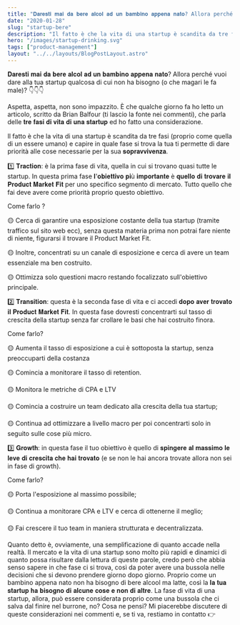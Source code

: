 ```yaml
---
title: "𝐃𝐚𝐫𝐞𝐬𝐭𝐢 𝐦𝐚𝐢 𝐝𝐚 𝐛𝐞𝐫𝐞 𝐚𝐥𝐜𝐨𝐥 𝐚𝐝 𝐮𝐧 𝐛𝐚𝐦𝐛𝐢𝐧𝐨 𝐚𝐩𝐩𝐞𝐧𝐚 𝐧𝐚𝐭𝐨? Allora perché vuoi dare alla tua startup qualcosa di cui non ha bisogno (o che magari le fa male)?"
date: "2020-01-28"
slug: "startup-bere"
description: "Il fatto è che la vita di una startup è scandita da tre fasi (proprio come quella di un essere umano) e capire in quale fase si trova la tua ti permette di dare priorità alle cose necessarie per la sua 𝐬𝐨𝐩𝐫𝐚𝐯𝐯𝐢𝐯𝐞𝐧𝐳𝐚."
hero: "/images/startup-drinking.svg"
tags: ["product-management"]
layout: "../../layouts/BlogPostLayout.astro"
---
```


𝐃𝐚𝐫𝐞𝐬𝐭𝐢 𝐦𝐚𝐢 𝐝𝐚 𝐛𝐞𝐫𝐞 𝐚𝐥𝐜𝐨𝐥 𝐚𝐝 𝐮𝐧 𝐛𝐚𝐦𝐛𝐢𝐧𝐨 𝐚𝐩𝐩𝐞𝐧𝐚 𝐧𝐚𝐭𝐨? Allora perché vuoi dare alla tua startup qualcosa di cui non ha bisogno (o che magari le fa male)? 👇👇👇

Aspetta, aspetta, non sono impazzito. È che qualche giorno fa ho letto un articolo, scritto da Brian Balfour (ti lascio la fonte nei commenti),  che parla delle 𝐭𝐫𝐞 𝐟𝐚𝐬𝐢 𝐝𝐢 𝐯𝐢𝐭𝐚 𝐝𝐢 𝐮𝐧𝐚 𝐬𝐭𝐚𝐫𝐭𝐮𝐩 ed ho fatto una considerazione. 

Il fatto è che la vita di una startup è scandita da tre fasi (proprio come quella di un essere umano) e capire in quale fase si trova la tua ti permette di dare priorità alle cose necessarie per la sua 𝐬𝐨𝐩𝐫𝐚𝐯𝐯𝐢𝐯𝐞𝐧𝐳𝐚.

 1️⃣ 𝐓𝐫𝐚𝐜𝐭𝐢𝐨𝐧: è la prima fase di vita, quella in cui si trovano quasi tutte le startup. In questa prima fase 𝐥'𝐨𝐛𝐢𝐞𝐭𝐭𝐢𝐯𝐨 𝐩𝐢ù 𝐢𝐦𝐩𝐨𝐫𝐭𝐚𝐧𝐭𝐞 è 𝐪𝐮𝐞𝐥𝐥𝐨 𝐝𝐢  𝐭𝐫𝐨𝐯𝐚𝐫𝐞 𝐢𝐥 𝐏𝐫𝐨𝐝𝐮𝐜𝐭 𝐌𝐚𝐫𝐤𝐞𝐭 𝐅𝐢𝐭 per uno specifico segmento di mercato. Tutto quello che fai deve avere come priorità proprio questo obiettivo. 
 
 Come farlo ? 
 
 🟡 Cerca di garantire una esposizione costante della tua startup (tramite traffico sul sito web ecc), senza questa materia prima non potrai fare niente di niente, figurarsi il trovare il Product Market Fit. 
 
 🟡 Inoltre, concentrati su un canale di esposizione e cerca di avere un team essenziale ma ben costruito. 
 
 🟡 Ottimizza solo questioni macro restando focalizzato sull'obiettivo principale. 
 
 2️⃣ 𝐓𝐫𝐚𝐧𝐬𝐢𝐭𝐢𝐨𝐧: questa è la seconda fase di vita e ci accedi 𝐝𝐨𝐩𝐨 𝐚𝐯𝐞𝐫 𝐭𝐫𝐨𝐯𝐚𝐭𝐨 𝐢𝐥 𝐏𝐫𝐨𝐝𝐮𝐜𝐭 𝐌𝐚𝐫𝐤𝐞𝐭 𝐅𝐢𝐭. In questa fase dovresti concentrarti sul tasso di crescita della startup senza far crollare le basi che hai costruito finora. 
 
 Come farlo? 
 
 🟡 Aumenta il tasso di esposizione a cui è sottoposta la startup, senza preoccuparti della costanza 
 
 🟡 Comincia a monitorare il tasso di retention. 
 
 🟡 Monitora le metriche di CPA e LTV 
 
 🟡 Comincia a costruire un team dedicato alla crescita della tua startup; 
 
 🟡 Continua ad ottimizzare a livello macro per poi concentrarti solo in seguito sulle cose più micro. 
 
 3️⃣ 𝐆𝐫𝐨𝐰𝐭𝐡: in questa fase il tuo obiettivo è quello di 𝐬𝐩𝐢𝐧𝐠𝐞𝐫𝐞 𝐚𝐥 𝐦𝐚𝐬𝐬𝐢𝐦𝐨 𝐥𝐞 𝐥𝐞𝐯𝐞 𝐝𝐢 𝐜𝐫𝐞𝐬𝐜𝐢𝐭𝐚 𝐜𝐡𝐞 𝐡𝐚𝐢 𝐭𝐫𝐨𝐯𝐚𝐭𝐨 (e se non le hai ancora trovate allora non sei in fase di growth). 
 
 Come farlo? 
 
 🟡 Porta l'esposizione al massimo possibile; 
 
 🟡 Continua a monitorare CPA e LTV e cerca di ottenerne il meglio; 
 
 🟡 Fai crescere il tuo team in maniera strutturata e decentralizzata. 
 
 Quanto detto è, ovviamente, una semplificazione di quanto accade nella realtà. Il mercato e la vita di una startup sono molto più rapidi e dinamici di quanto possa risultare dalla lettura di queste parole, credo però che abbia senso sapere in che fase ci si trova, così da poter avere una bussola nelle decisioni che si devono prendere giorno dopo giorno. Proprio come un bambino appena nato non ha bisogno di bere alcool ma latte, così la 𝐥𝐚 𝐭𝐮𝐚 𝐬𝐭𝐚𝐫𝐭𝐮𝐩 𝐡𝐚 𝐛𝐢𝐬𝐨𝐠𝐧𝐨 𝐝𝐢 𝐚𝐥𝐜𝐮𝐧𝐞 𝐜𝐨𝐬𝐞 𝐞 𝐧𝐨𝐧 𝐝𝐢 𝐚𝐥𝐭𝐫𝐞. La fase di vita di una startup, allora, può essere considerata proprio come una bussola che ci salva dal finire nel burrone, no? Cosa ne pensi? Mi piacerebbe discutere di queste considerazioni nei commenti e, se ti va, restiamo in contatto 👉